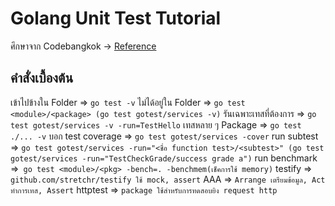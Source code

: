 # Golang Unit Test Tutorial
ศึกษาจาก Codebangkok -> [Reference](https://www.youtube.com/watch?v=Wd3O6GcA20w)

## คำสั่งเบื้องต้น
เข้าไปข้างใน Folder => `go test -v`
ไม่ได้อยู่ใน Folder => `go test <module>/<package> (go test gotest/services -v)`
รันเฉพาะเทสที่ต้องการ => `go test gotest/services -v -run=TestHello`
เทสหลาย ๆ Package => `go test ./... -v`
บอก test coverage => `go test gotest/services -cover`
run subtest => `go test gotest/services -run="<ชื่อ function test>/<subtest>" (go test gotest/services -run="TestCheckGrade/success grade a")`
run benchmark =>` go test <module>/<pkg> -bench=. -benchmem(เช็คการใช้ memory)`
testify => `github.com/stretchr/testify ใช้ mock, assert`
AAA => `Arrange เตรียมข้อมูล, Act ทำการเทส, Assert`
httptest => `package ใช้สำหรับการทดสอบยิง request http`
